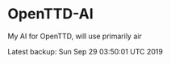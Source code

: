 # OpenTTD-AI
My AI for OpenTTD, will use primarily air

Latest backup: Sun Sep 29 03:50:01 UTC 2019
